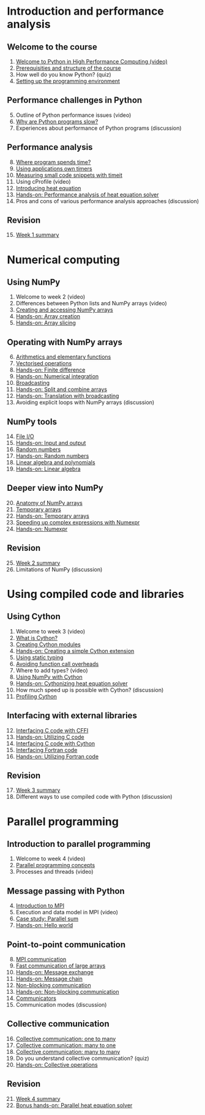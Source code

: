 # Introduction and performance analysis

## Welcome to the course

1. [Welcome to Python in High Performance Computing (video)](https://video.csc.fi/media/02-Python-for-HPC-Welcome-HIRES/0_elbgtamh)
2. [Prerequisities and structure of the course](python-and-performance/prerequisities.md)
3. How well do you know Python? (quiz)
4. [Setting up the programming environment](python-and-performance/setting-environment.md)

## Performance challenges in Python

5. Outline of Python performance issues (video)
6. [Why are Python programs slow?](python-and-performance/performance-bottlenecks.md)
7. Experiences about performance of Python programs (discussion)

## Performance analysis

8. [Where program spends time?](python-and-performance/performance-analysis.md)
9. [Using applications own timers](python-and-performance/using-own-timers.md)
10. [Measuring small code snippets with timeit](python-and-performance/using-timeit.md)
11. Using cProfile (video)
12. [Introducing heat equation](python-and-performance/heat-equation.md)
13. [Hands-on: Performance analysis of heat equation solver](../../performance/cprofile/)
14. Pros and cons of various performance analysis approaches (discussion)

## Revision

15. [Week 1 summary](python-and-performance/summary.md)


# Numerical computing

## Using NumPy

1. Welcome to week 2 (video)
2. Differences between Python lists and NumPy arrays (video)
3. [Creating and accessing NumPy arrays](numerical-computing/creating-and-accessing.md)
4. [Hands-on: Array creation](../../numpy/array-creation/)
5. [Hands-on: Array slicing](../../numpy/array-slicing/)

## Operating with NumPy arrays

6. [Arithmetics and elementary functions](numerical-computing/simple-operations.md)
7. [Vectorised operations](numerical-computing/vectorised-operations.md)
8. [Hands-on: Finite difference](../../numpy/finite-difference/)
9. [Hands-on: Numerical integration](../../numpy/integration/)
10. [Broadcasting](numerical-computing/broadcasting.md)
11. [Hands-on: Split and combine arrays](../../numpy/split-combine/)
12. [Hands-on: Translation with broadcasting](../../numpy/broadcast-translation/)
13. Avoiding explicit loops with NumPy arrays (discussion)

## NumPy tools

14. [File I/O](numerical-computing/file-io.md)
15. [Hands-on: Input and output](../../numpy/input-output/)
16. [Random numbers](numerical-computing/random-numbers.md)
17. [Hands-on: Random numbers](../../numpy/random-numbers/)
18. [Linear algebra and polynomials](numerical-computing/linear-algebra.md)
19. [Hands-on: Linear algebra](../../numpy/linear-algebra/)

## Deeper view into NumPy

20. [Anatomy of NumPy arrays](numerical-computing/anatomy-of-ndarray.md)
21. [Temporary arrays](numerical-computing/temporary-arrays.md)
22. [Hands-on: Temporary arrays](../../numpy/temporary-arrays/)
23. [Speeding up complex expressions with Numexpr](numerical-computing/numexpr.md)
24. [Hands-on: Numexpr](../../numpy/numexpr/)

## Revision

25. [Week 2 summary](numerical-computing/summary.md)
26. Limitations of NumPy (discussion)


# Using compiled code and libraries

## Using Cython

1. Welcome to week 3 (video)
2. [What is Cython?](using-compiled-code/what-is-cython.md)
3. [Creating Cython modules](using-compiled-code/creating-cython-modules.md)
4. [Hands-on: Creating a simple Cython extension](../../cython/simple-extension/)
5. [Using static typing](using-compiled-code/using-static-typing.md)
6. [Avoiding function call overheads](using-compiled-code/avoiding-function-call-overheads.md)
7. Where to add types? (video)
8. [Using NumPy with Cython](using-compiled-code/numpy-and-cython.md)
9. [Hands-on: Cythonizing heat equation solver](../../cython/heat-equation/)
10. How much speed up is possible with Cython? (discussion)
11. [Profiling Cython](using-compiled-code/profiling-cython.md)

## Interfacing with external libraries

12. [Interfacing C code with CFFI](using-compiled-code/interfacing-c-with-cffi.md)
13. [Hands-on: Utilizing C code](../../interface/c/)
14. [Interfacing C code with Cython](using-compiled-code/interfacing-c-with-cython.md)
15. [Interfacing Fortran code](using-compiled-code/interfacing-fortran.md)
16. [Hands-on: Utilizing Fortran code](../../interface/fortran/)

## Revision

17. [Week 3 summary](using-compiled-code/summary.md)
18. Different ways to use compiled code with Python (discussion)


# Parallel programming

## Introduction to parallel programming

1. Welcome to week 4 (video)
2. [Parallel programming concepts](parallel-programming/concepts.md)
3. Processes and threads (video)

## Message passing with Python

4. [Introduction to MPI](parallel-programming/intro-to-mpi.md)
5. Execution and data model in MPI (video)
6. [Case study: Parallel sum](parallel-programming/parallel-sum.md)
7. [Hands-on: Hello world](../../mpi/hello-world/)

## Point-to-point communication

8. [MPI communication](parallel-programming/send-receive.md)
9. [Fast communication of large arrays](parallel-programming/send-receive-array.md)
10. [Hands-on: Message exchange](../../mpi/message-exchange/)
11. [Hands-on: Message chain](../../mpi/message-chain/)
12. [Non-blocking communication](parallel-programming/non-blocking.md)
13. [Hands-on: Non-blocking communication](../../mpi/non-blocking/)
14. [Communicators](parallel-programming/communicators.md)
15. Communication modes (discussion)

## Collective communication

16. [Collective communication: one to many](parallel-programming/collectives-1-to-n.md)
17. [Collective communication: many to one](parallel-programming/collectives-n-to-1.md)
18. [Collective communication: many to many](parallel-programming/collectives-n-to-n.md)
19. Do you understand collective communication? (quiz)
20. [Hands-on: Collective operations](../../mpi/collectives/)

## Revision

21. [Week 4 summary](parallel-programming/summary.md)
22. [Bonus hands-on: Parallel heat equation solver](../../mpi/heat-equation/)

